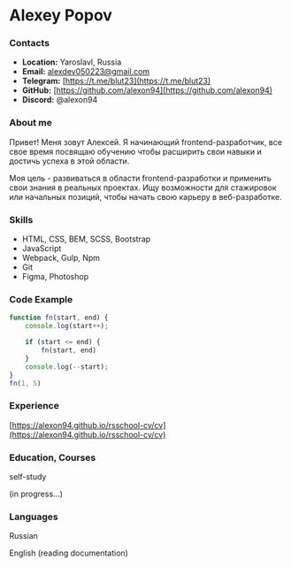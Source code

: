 # Alexey Popov

### Contacts

- **Location:** Yaroslavl, Russia
- **Email:** [alexdev050223@gmail.com](mailto:alexdev050223@gmail.com)
- **Telegram:** [https://t.me/blut23](https://t.me/blut23)
- **GitHub:** [https://github.com/alexon94](https://github.com/alexon94)
- **Discord:** @alexon94

### About me

Привет! Меня зовут Алексей. Я начинающий frontend-разработчик, все свое время посвящаю обучению чтобы расширить свои навыки и достичь успеха в этой области.

Моя цель - развиваться в области frontend-разработки и применить свои знания в реальных проектах. Ищу возможности для стажировок или начальных позиций, чтобы начать свою карьеру в веб-разработке.

### Skills

- HTML, CSS, BEM, SCSS, Bootstrap
- JavaScript
- Webpack, Gulp, Npm
- Git
- Figma, Photoshop

### Code Example

```jsx
function fn(start, end) {
    console.log(start++);

    if (start <= end) {
        fn(start, end)
    }
    console.log(--start);
}
fn(1, 5)
```

### Experience

[https://alexon94.github.io/rsschool-cv/cv](https://alexon94.github.io/rsschool-cv/cv)

### Education, Courses

self-study

(in progress…)

### Languages

Russian

English (reading documentation)
